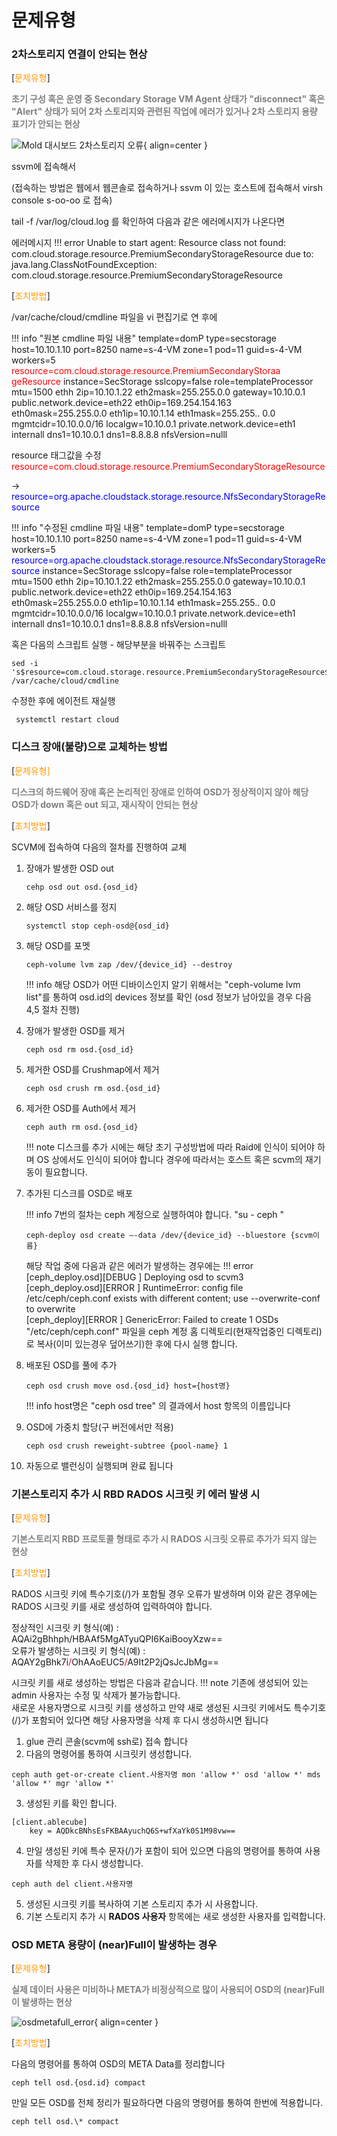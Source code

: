 # 문제유형

### 2차스토리지 연결이 안되는 현상

[<span style="color:#ff9900;">문제유형</span>]

<span style="color:gray;font-weight:bold">
초기 구성 혹은 운영 중 Secondary Storage VM Agent 상태가 "disconnect" 혹은 "Alert" 상태가 되어 2차 스토리지와 관련된 작업에 에러가 있거나 2차 스토리지 용량 표기가 안되는 현상
</span>

![Mold 대시보드 2차스토리지 오류](../assets/images/mold_secondarystorage_error.png){ align=center }

 ssvm에 접속해서
 
 (접속하는 방법은 웹에서 웹콘솔로 접속하거나 ssvm 이 있는 호스트에 접속해서 virsh console s-oo-oo 로 접속) 

tail -f /var/log/cloud.log 를 확인하여 다음과 같은 에러메시지가 나온다면

에러메시지
!!! error
    Unable to start agent: Resource class not found: com.cloud.storage.resource.PremiumSecondaryStorageResource due to: java.lang.ClassNotFoundException: com.cloud.storage.resource.PremiumSecondaryStorageResource 

[<span style="color:#ff9900;">조치방법</span>]

/var/cache/cloud/cmdline  파일을 vi 편집기로 연 후에

!!! info "원본 cmdline 파일 내용"
    template=domP type=secstorage host=10.10.1.10 port=8250 name=s-4-VM zone=1 pod=11
    guid=s-4-VM workers=5 <span style="color:red">resource=com.cloud.storage.resource.PremiumSecondaryStoraa
    geResource</span> instance=SecStorage sslcopy=false role=templateProcessor mtu=1500 ethh
    2ip=10.10.1.22 eth2mask=255.255.0.0 gateway=10.10.0.1 public.network.device=eth22
    eth0ip=169.254.154.163 eth0mask=255.255.0.0 eth1ip=10.10.1.14 eth1mask=255.255..
    0.0 mgmtcidr=10.10.0.0/16 localgw=10.10.0.1 private.network.device=eth1 internall
    dns1=10.10.0.1 dns1=8.8.8.8 nfsVersion=nulll

resource 태그값을 수정
<span style="color:red">resource=com.cloud.storage.resource.PremiumSecondaryStorageResource</span>

-> <span style="color:blue">resource=org.apache.cloudstack.storage.resource.NfsSecondaryStorageResource</span>

!!! info "수정된 cmdline 파일 내용"
    template=domP type=secstorage host=10.10.1.10 port=8250 name=s-4-VM zone=1 pod=11
    guid=s-4-VM workers=5 <span style="color:blue">resource=org.apache.cloudstack.storage.resource.NfsSecondaryStorageResource</span> instance=SecStorage sslcopy=false role=templateProcessor mtu=1500 ethh
    2ip=10.10.1.22 eth2mask=255.255.0.0 gateway=10.10.0.1 public.network.device=eth22
    eth0ip=169.254.154.163 eth0mask=255.255.0.0 eth1ip=10.10.1.14 eth1mask=255.255..
    0.0 mgmtcidr=10.10.0.0/16 localgw=10.10.0.1 private.network.device=eth1 internall
    dns1=10.10.0.1 dns1=8.8.8.8 nfsVersion=nulll

혹은 다음의 스크립트 실행 - 해당부분을 바꿔주는 스크립트
``` shell
sed -i 's$resource=com.cloud.storage.resource.PremiumSecondaryStorageResource$resource=org.apache.cloudstack.storage.resource.NfsSecondaryStorageResource$' /var/cache/cloud/cmdline
```

수정한 후에 에이전트 재실행

``` shell
 systemctl restart cloud
```

### 디스크 장애(불량)으로 교체하는 방법

[<span style="color:#ff9900;">문제유형</sapn>]

<span style="color:gray;font-weight:bold">
디스크의 하드웨어 장애 혹은 논리적인 장애로 인하여 OSD가 정상적이지 않아 해당 OSD가 down 혹은 out 되고, 재시작이 안되는 현상
</span>

[<span style="color:#ff9900;">조치방법</span>]

SCVM에 접속하여 다음의 절차를 진행하여 교체

1. 장애가 발생한 OSD out
    ``` shell
    cehp osd out osd.{osd_id}
    ```
2. 해당 OSD 서비스를 정지
    ``` shell
    systemctl stop ceph-osd@{osd_id}
    ```
3. 해당 OSD를 포멧
    ``` shell
    ceph-volume lvm zap /dev/{device_id} --destroy
    ```
    
    !!! info
        해당 OSD가 어떤 디바이스인지 알기 위해서는 "ceph-volume lvm list"를 통하여 osd.id의 devices 정보를 확인
(osd 정보가 남아있을 경우 다음 4,5 절차 진행)       

4. 장애가 발생한 OSD를 제거
    ``` shell
    ceph osd rm osd.{osd_id}
    ```
5. 제거한 OSD를 Crushmap에서 제거   
    ``` shell
    ceph osd crush rm osd.{osd_id}
    ```
6. 제거한 OSD를 Auth에서 제거
   ``` shell
   ceph auth rm osd.{osd_id}
   ```

    !!! note
        디스크를 추가 시에는 해당 초기 구성방법에 따라 Raid에 인식이 되어야 하며 OS 상에서도 인식이 되어야 합니다
        경우에 따라서는 호스트 혹은 scvm의 재기동이 필요합니다.      
    
7. 추가된 디스크를 OSD로 배포
    
    !!! info
        7번의 절차는 ceph 계정으로 실행하여야 합니다. "su - ceph "

    ``` shell
    ceph-deploy osd create –-data /dev/{device_id} --bluestore {scvm이름}
    ```
    해당 작업 중에 다음과 같은 에러가 발생하는 경우에는
    !!! error
        [ceph_deploy.osd][DEBUG ] Deploying osd to scvm3 </br>
        [ceph_deploy.osd][ERROR ] RuntimeError: config file /etc/ceph/ceph.conf exists with different content; use --overwrite-conf to overwrite </br>
        [ceph_deploy][ERROR ] GenericError: Failed to create 1 OSDs
    "/etc/ceph/ceph.conf" 파일을 ceph 계정 홈 디렉토리(현재작업중인 디렉토리)로 복사(이미 있는경우 덮어쓰기)한 후에 다시 실행 합니다.    

8. 배포된 OSD를 풀에 추가
    ``` shell
    ceph osd crush move osd.{osd_id} host={host명}
    ```

    !!! info
        host명은 "ceph osd tree" 의 결과에서 host 항목의 이름입니다

9.  OSD에 가중치 할당(구 버전에서만 적용)
    ``` shell
    ceph osd crush reweight-subtree {pool-name} 1
    ```
10. 자동으로 밸런싱이 실행되며 완료 됩니다

### 기본스토리지 추가 시 RBD RADOS 시크릿 키 에러 발생 시

[<span style="color:#ff9900;">문제유형</span>]

<span style="color:gray;font-weight:bold">
기본스토리지 RBD 프로토콜 형태로 추가 시 RADOS 시크릿 오류로 추가가 되지 않는 현상
</span>

[<span style="color:#ff9900;">조치방법</span>]

RADOS 시크릿 키에 특수기호(/)가 포함될 경우 오류가 발생하며 이와 같은 경우에는 RADOS 시크릿 키를 새로 생성하여 입력하여야 합니다.

정상적인 시크릿 키 형식(예) : AQAi2gBhhph/HBAAf5MgATyuQPI6KaiBooyXzw== </br>
오류가 발생하는 시크릿 키 형식(예) : AQAY2gBhk7i<span style="color:red">/</span>OhAAoEUC5<span style="color:red">/</span>A9It2P2jQsJcJbMg==

시크릿 키를 새로 생성하는 방법은 다음과 같습니다.
!!! note
    기존에 생성되어 있는 admin 사용자는 수정 및 삭제가 불가능합니다.</br>
    새로운 사용자명으로 시크릿 키를 생성하고 만약 새로 생성된 시크릿 키에서도 특수기호(/)가 포함되어 있다면 해당 사용자명을 삭제 후 다시 생성하시면 됩니다

1. glue 관리 콘솔(scvm에 ssh로) 접속 합니다
2. 다음의 명령어롤 통하여 시크릿키 생성합니다.
``` shell
ceph auth get-or-create client.사용자명 mon 'allow *' osd 'allow *' mds 'allow *' mgr 'allow *'
```
3. 생성된 키를 확인 합니다.
``` shell
[client.ablecube]
	key = AQDkcBNhsEsFKBAAyuchQ6S+wfXaYk0S1M98vw==
```
4. 만일 생성된 키에 특수 문자(/)가 포함이 되어 있으면 다음의 명령어를 통하여 사용자를 삭제한 후 다시 생성합니다.
``` shell
ceph auth del client.사용자명
```
5. 생성된 시크릿 키를 복사하여 기본 스토리지 추가 시 사용합니다.
6. 기본 스토리지 추가 시 **RADOS 사용자** 항목에는 새로 생성한 사용자를 입력합니다.

### OSD META 용량이 (near)Full이 발생하는 경우

[<span style="color:#ff9900;">문제유형</span>]

<span style="color:gray;font-weight:bold">
실제 데이터 사용은 미비하나 META가 비정상적으로 많이 사용되어 OSD의 (near)Full 이 발생하는 현상
</span>

![osdmetafull_error](../assets/images/osdmetafull_error.png){ align=center }


[<span style="color:#ff9900;">조치방법</span>]

다음의 명령어를 통하여 OSD의 META Data를 정리합니다

``` shell
ceph tell osd.{osd.id} compact
```

만일 모든 OSD를 전체 정리가 필요하다면 다음의 명령어를 통하여 한번에 적용합니다.

``` shell
ceph tell osd.\* compact
```